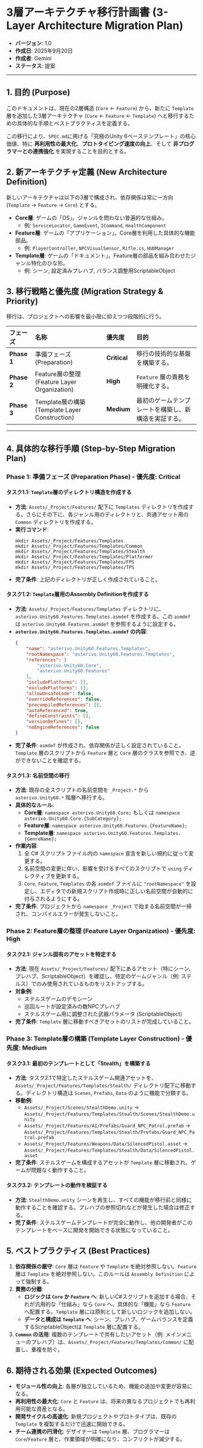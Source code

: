 ﻿# 3層アーキテクチャ移行計画書 (3-Layer Architecture Migration Plan)

- **バージョン**: 1.0
- **作成日**: 2025年9月20日
- **作成者**: Gemini
- **ステータス**: 提案

---

## 1. 目的 (Purpose)

このドキュメントは、現在の2層構造 (`Core` ← `Feature`) から、新たに `Template` 層を追加した3層アーキテクチャ (`Core` ← `Feature` ← `Template`) へと移行するための具体的な手順とベストプラクティスを定義する。

この移行により、`SPEC.md`に掲げる「究極のUnity 6ベーステンプレート」の核心価値、特に **再利用性の最大化**、**プロトタイピング速度の向上**、そして **非プログラマーとの連携強化** を実現することを目的とする。

## 2. 新アーキテクチャ定義 (New Architecture Definition)

新しいアーキテクチャは以下の3層で構成され、依存関係は常に一方向 (`Template` → `Feature` → `Core`) とする。

-   **Core層**: ゲームの「OS」。ジャンルを問わない普遍的な仕組み。
    -   例: `ServiceLocator`, `GameEvent`, `ICommand`, `HealthComponent`
-   **Feature層**: ゲームの「アプリケーション」。Core層を利用した具体的な機能部品。
    -   例: `PlayerController`, `NPCVisualSensor`, `Rifle.cs`, `HUDManager`
-   **Template層**: ゲームの「ドキュメント」。Feature層の部品を組み合わせたジャンル特化のひな形。
    -   例: シーン, 設定済みプレハブ, バランス調整用ScriptableObject

## 3. 移行戦略と優先度 (Migration Strategy & Priority)

移行は、プロジェクトへの影響を最小限に抑えつつ段階的に行う。

| フェーズ | 名称 | 優先度 | 目的 |
| :--- | :--- | :--- | :--- |
| **Phase 1** | 準備フェーズ (Preparation) | **Critical** | 移行の技術的な基盤を構築する。 |
| **Phase 2** | Feature層の整理 (Feature Layer Organization) | **High** | `Feature` 層の責務を明確化する。 |
| **Phase 3** | Template層の構築 (Template Layer Construction) | **Medium** | 最初のゲームテンプレートを構築し、新構造を実証する。 |

---

## 4. 具体的な移行手順 (Step-by-Step Migration Plan)

### Phase 1: 準備フェーズ (Preparation Phase) - 優先度: Critical

#### **タスク1.1: `Template`層のディレクトリ構造を作成する**
-   **方法**: `Assets/_Project/Features/` 配下に `Templates` ディレクトリを作成する。さらにその下に、各ジャンル用のディレクトリと、共通アセット用の `Common` ディレクトリを作成する。
-   **実行コマンド**:
    ```
    mkdir Assets/_Project/Features/Templates
    mkdir Assets/_Project/Features/Templates/Common
    mkdir Assets/_Project/Features/Templates/Stealth
    mkdir Assets/_Project/Features/Templates/Platformer
    mkdir Assets/_Project/Features/Templates/FPS
    mkdir Assets/_Project/Features/Templates/TPS
    ```
-   **完了条件**: 上記のディレクトリが正しく作成されていること。

#### **タスク1.2: `Template`層用のAssembly Definitionを作成する**
-   **方法**: `Assets/_Project/Features/Templates` ディレクトリに、`asterivo.Unity60.Features.Templates.asmdef` を作成する。この `asmdef` は `asterivo.Unity60.Features.asmdef` を参照するように設定する。
-   **`asterivo.Unity60.Features.Templates.asmdef` の内容**:
    ```json
    {
        "name": "asterivo.Unity60.Features.Templates",
        "rootNamespace": "asterivo.Unity60.Features.Templates",
        "references": [
            "asterivo.Unity60.Core",
            "asterivo.Unity60.Features"
        ],
        "includePlatforms": [],
        "excludePlatforms": [],
        "allowUnsafeCode": false,
        "overrideReferences": false,
        "precompiledReferences": [],
        "autoReferenced": true,
        "defineConstraints": [],
        "versionDefines": [],
        "noEngineReferences": false
    }
    ```
-   **完了条件**: `asmdef` が作成され、依存関係が正しく設定されていること。`Template` 層のスクリプトから `Feature` 層と `Core` 層のクラスを参照でき、逆ができないことを確認する。

#### **タスク1.3: 名前空間の移行**
-   **方法**: 既存の全スクリプトの名前空間を `_Project.*` から `asterivo.Unity60.*` 階層へ移行する。
-   **具体的なルール**:
    -   **Core層**: `namespace asterivo.Unity60.Core;` もしくは `namespace asterivo.Unity60.Core.{SubCategory};`
    -   **Feature層**: `namespace asterivo.Unity60.Features.{FeatureName};`
    -   **Template層**: `namespace asterivo.Unity60.Features.Templates.{GenreName};`
-   **作業内容**:
    1.  全 C# スクリプトファイル内の `namespace` 宣言を新しい規約に従って変更する。
    2.  名前空間の変更に伴い、影響を受けるすべてのスクリプトで `using` ディレクティブを更新する。
    3.  `Core`, `Feature`, `Templates` の各 `asmdef` ファイルに `"rootNamespace"` を設定し、エディタでの新規スクリプト作成時に正しい名前空間が自動的に付与されるようにする。
-   **完了条件**: プロジェクトから `namespace _Project` で始まる名前空間が一掃され、コンパイルエラーが発生しないこと。

### Phase 2: Feature層の整理 (Feature Layer Organization) - 優先度: High

#### **タスク2.1: ジャンル固有のアセットを特定する**
-   **方法**: 現在 `Assets/_Project/Features/` 配下にあるアセット（特にシーン、プレハブ、ScriptableObject）を確認し、特定のゲームジャンル（例: ステルス）でのみ使用されているものをリストアップする。
-   **対象例**:
    -   ステルスゲームのデモシーン
    -   巡回ルートが設定済みの敵NPCプレハブ
    -   ステルスゲーム用に調整された武器パラメータ (ScriptableObject)
-   **完了条件**: `Template` 層に移動すべきアセットのリストが完成していること。

### Phase 3: Template層の構築 (Template Layer Construction) - 優先度: Medium

#### **タスク3.1: 最初のテンプレートとして「Stealth」を構築する**
-   **方法**: タスク2.1で特定したステルスゲーム関連アセットを、`Assets/_Project/Features/Templates/Stealth/` ディレクトリ配下に移動する。ディレクトリ構造は `Scenes`, `Prefabs`, `Data` のように機能で分類する。
-   **移動例**:
    -   `Assets/_Project/Scenes/StealthDemo.unity` → `Assets/_Project/Features/Templates/Stealth/Scenes/StealthDemo.unity`
    -   `Assets/_Project/Features/AI/Prefabs/Guard_NPC_Patrol.prefab` → `Assets/_Project/Features/Templates/Stealth/Prefabs/Guard_NPC_Patrol.prefab`
    -   `Assets/_Project/Features/Weapons/Data/SilencedPistol.asset` → `Assets/_Project/Features/Templates/Stealth/Data/SilencedPistol.asset`
-   **完了条件**: ステルスゲームを構成するアセットが `Template` 層に移動され、ゲームが問題なく動作すること。

#### **タスク3.2: テンプレートの動作を検証する**
-   **方法**: `StealthDemo.unity` シーンを再生し、すべての機能が移行前と同様に動作することを確認する。プレハブの参照切れなどが発生した場合は修正する。
-   **完了条件**: ステルスゲームテンプレートが完全に動作し、他の開発者がこのテンプレートをベースに開発を開始できる状態になっていること。

## 5. ベストプラクティス (Best Practices)

1.  **依存関係の厳守**: `Core` 層は `Feature` や `Template` を絶対参照しない。`Feature` 層は `Template` を絶対参照しない。このルールは `Assembly Definition` によって強制する。
2.  **責務の分離**:
    -   **ロジックは `Core` か `Feature` へ**: 新しいC#スクリプトを追加する場合、それが汎用的な「仕組み」なら `Core` へ、具体的な「機能」なら `Feature` へ配置する。`Template` 層には原則として新しいロジックを追加しない。
    -   **データと構成は `Template` へ**: シーン、プレハブ、ゲームバランスを定義するScriptableObjectは `Template` 層に配置する。
3.  **`Common` の活用**: 複数のテンプレートで共有したいアセット（例: メインメニューのプレハブ）は、`Assets/_Project/Features/Templates/Common/` に配置し、重複を防ぐ。

## 6. 期待される効果 (Expected Outcomes)

-   **モジュール性の向上**: 各層が独立しているため、機能の追加や変更が容易になる。
-   **再利用性の最大化**: `Core` と `Feature` は、将来の異なるプロジェクトでも再利用可能な資産となる。
-   **開発サイクルの高速化**: 新規プロジェクトやプロトタイプは、既存の `Template` を複製するだけで迅速に開始できる。
-   **チーム連携の円滑化**: デザイナーは `Template` 層、プログラマーは `Core`/`Feature` 層と、作業領域が明確になり、コンフリクトが減少する。

